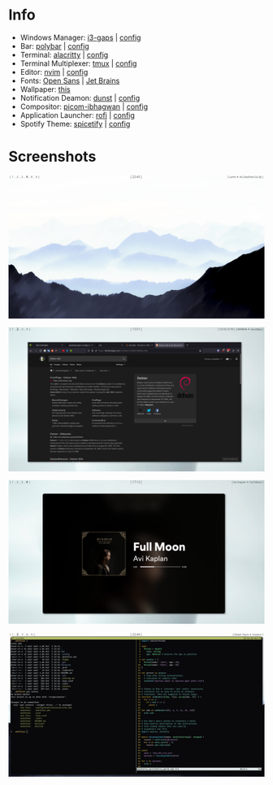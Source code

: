 # Info
- Windows Manager: [i3-gaps](https://github.com/Airblader/i3) | [config](.config/i3/config)
- Bar: [polybar](https://github.com/polybar/polybar) | [config](.config/polybar/config)
- Terminal: [alacritty](https://github.com/alacritty/alacritty) | [config](.config/alacritty/alacritty.yml)
- Terminal Multiplexer: [tmux](https://github.com/tmux/tmux) | [config](.tmux.conf)
- Editor: [nvim](https://neovim.io/) | [config](.config/nvim/init.vim)
- Fonts: [Open Sans](https://fonts.google.com/specimen/Open+Sans) | [Jet Brains](https://www.jetbrains.com/lp/mono/)
- Wallpaper: [this](Pictures/wallpapers/wallhaven-j8eyy5_1920x1080.png)
- Notification Deamon: [dunst](https://github.com/dunst-project/dunst) | [config](.config/dunst/dunstrc)
- Compositor: [picom-ibhagwan](https://github.com/ibhagwan/picom) | [config](.config/picom/picom.conf)
- Application Launcher: [rofi](https://github.com/davatorium/rofi) | [config](.config/rofi/style.rasi)
- Spotify Theme: [spicetify](https://github.com/khanhas/Spicetify) | [config](.config/spicetify/config-xpui.ini)

# Screenshots
![Desktop](Pictures/screenshots/desktop.png)

![Firefox](Pictures/screenshots/firefox.png)

![Spotify](Pictures/screenshots/spotify.png)

![Terminal](Pictures/screenshots/terminal.png)
